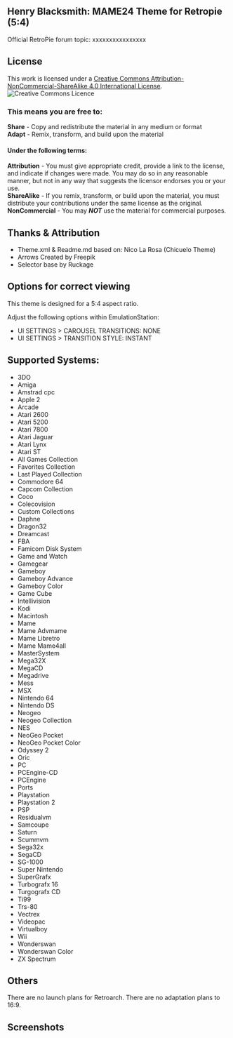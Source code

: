## Henry Blacksmith: MAME24 Theme for Retropie (5:4)
Official RetroPie forum topic: xxxxxxxxxxxxxxxx

## License
This work is licensed under a [Creative Commons Attribution-NonCommercial-ShareAlike 4.0 International License](http://creativecommons.org/licenses/by-nc-sa/4.0/). \
![Creative Commons Licence](https://i.creativecommons.org/l/by-nc-sa/4.0/88x31.png "Creative Commons Licence")

### This means you are free to:
**Share** - Copy and redistribute the material in any medium or format \
**Adapt** - Remix, transform, and build upon the material

#### Under the following terms:
**Attribution** - You must give appropriate credit, provide a link to the license, and indicate if changes were made. You may do so in any reasonable manner, but not in any way that suggests the licensor endorses you or your use. \
**ShareAlike** - If you remix, transform, or build upon the material, you must distribute your contributions under the same license as the original. \
**NonCommercial** - You may ***NOT*** use the material for commercial purposes.

## Thanks & Attribution
- Theme.xml & Readme.md based on: Nico La Rosa (Chicuelo Theme)
- Arrows Created by Freepik
- Selector base by Ruckage

## Options for correct viewing 
This theme is designed for a 5:4 aspect ratio.

Adjust the following options within EmulationStation:
- UI SETTINGS > CAROUSEL TRANSITIONS: NONE
- UI SETTINGS > TRANSITION STYLE: INSTANT

## Supported Systems:
- 3DO
- Amiga
- Amstrad cpc
- Apple 2
- Arcade
- Atari 2600
- Atari 5200
- Atari 7800
- Atari Jaguar
- Atari Lynx
- Atari ST
- All Games Collection
- Favorites Collection
- Last Played Collection
- Commodore 64
- Capcom Collection
- Coco
- Colecovision
- Custom Collections
- Daphne
- Dragon32
- Dreamcast
- FBA
- Famicom Disk System
- Game and Watch
- Gamegear
- Gameboy
- Gameboy Advance
- Gameboy Color
- Game Cube
- Intellivision
- Kodi
- Macintosh
- Mame
- Mame Advmame
- Mame Libretro
- Mame Mame4all
- MasterSystem
- Mega32X
- MegaCD
- Megadrive
- Mess
- MSX
- Nintendo 64
- Nintendo DS
- Neogeo
- Neogeo Collection
- NES
- NeoGeo Pocket
- NeoGeo Pocket Color
- Odyssey 2
- Oric
- PC
- PCEngine-CD
- PCEngine
- Ports
- Playstation
- Playstation 2
- PSP
- Residualvm
- Samcoupe
- Saturn
- Scummvm
- Sega32x
- SegaCD
- SG-1000
- Super Nintendo
- SuperGrafx
- Turbografx 16
- Turgografx CD
- Ti99
- Trs-80
- Vectrex
- Videopac
- Virtualboy
- Wii
- Wonderswan
- Wonderswan Color
- ZX Spectrum

## Others
There are no launch plans for Retroarch.
There are no adaptation plans to 16:9.

## Screenshots


